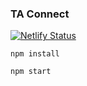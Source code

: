 ### TA Connect

[![Netlify Status](https://api.netlify.com/api/v1/badges/65ac593d-1767-4626-83bf-307af1d9474b/deploy-status)](https://app.netlify.com/sites/niner-ta-connect/deploys)
```
npm install
```

```
npm start
```
